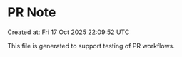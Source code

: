 # PR Note

Created at: Fri 17 Oct 2025 22:09:52 UTC

This file is generated to support testing of PR workflows.
